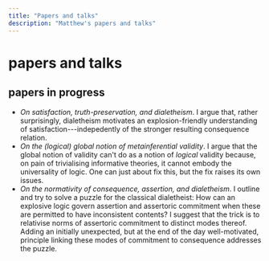 ```yaml
---
title: "Papers and talks"
description: "Matthew's papers and talks"
---
```


# papers and talks

## papers in progress

- *On satisfaction, truth-preservation, and dialetheism*. I argue that, rather surprisingly, dialetheism motivates an explosion-friendly understanding of satisfaction---indepedently of the stronger resulting consequence relation.
- *On the (logical) global notion of metainferential validity*. I argue that the global notion of validity can't do as a notion of *logical* validity because, on pain of trivialising informative theories, it cannot embody the universality of logic. One can just about fix this, but the fix raises its own issues.
- *On the normativity of consequence, assertion, and dialetheism*. I outline and try to solve a puzzle for the classical dialetheist: How can an explosive logic govern assertion and assertoric commitment when these are permitted to have inconsistent contents? I suggest that the trick is to relativise norms of assertoric commitment to distinct modes thereof. Adding an initially unexpected, but at the end of the day well-motivated, principle linking these modes of commitment to consequence addresses the puzzle.

